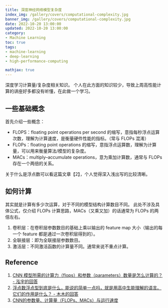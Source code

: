 ```yaml
---
title: 深度神经网络模型复杂度
index_img: /gallery/covers/computational-complexity.jpg
banner_img: /gallery/covers/computational-complexity.jpg
date: 2022-10-20 13:00:00
updated: 2022-10-20 13:00:00
category: 
- Machine Learning
toc: true
tags: 
- machine-learning
- deep-learning
- high-performance-computing

mathjax: true
---
```

<!-- omit in toc -->

深度学习计算量/复杂度相关知识。
个人在此方面的知识较少，导致上周高性能计算的讲座好多都没有听懂，在此做一个学习。

<!-- more -->


## 一些基础概念

首先介绍一些概念：
- FLOPS：floating point operations per second 的缩写，意指每秒浮点运算次数，理解为计算速度，是衡量硬件性能的指标。（常与 FLOPs 混淆）
- FLOPs：floating point operations 的缩写，意指浮点运算数，理解为计算量，可以用来衡量算法/模型的复杂度。
- MACs：multiply–accumulate operations，意为乘加计算数，通常与 FLOPs 存在一个两倍的关系。

关于什么是浮点数可以看这篇文章【2】，个人觉得深入浅出写的比较清晰。

## 如何计算

其实就是计算有多少次运算，对于不同的模型结构计算数目不同。
此处不涉及具体公式，仅介绍 FLOPs 计算思路，MACs（又乘又加）的话通常为 FLOPs 的两倍左右。

1. 卷积层：在卷积层参数数目的基础上乘以输出的 feature map 大小（输出的每一个 feature 都是通过一次卷积层得到的）。
2. 全联接层：即为全联接层参数数目。
3. 激活层：不同激活函数的计算量不同。通常来说不重点计算。

## Reference

1. [CNN 模型所需的计算力（flops）和参数（parameters）数量是怎么计算的？ - 泓宇的回答](https://www.zhihu.com/question/65305385/answer/451060549)
2. [浮点数浮点型到底是什么，能说的简单一点吗，就是用高中生能理解的语言。它们的作用是什么？ - 木木的回答](https://www.zhihu.com/question/425741425/answer/2584045783)
3. [CNN的参数量、计算量（FLOPs、MACs）与运行速度](https://blog.csdn.net/weixin_39833897/article/details/105807172)

